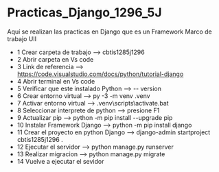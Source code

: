 #  Practicas_Django_1296_5J
Aquí se realizan las practicas en Django que es un Framework Marco de trabajo UII

- 1 Crear carpeta de trabajo               -->   cbtis1285j1296
- 2 Abrir carpeta en Vs code
- 3 Link de referencia                      -->  https://code.visualstudio.com/docs/python/tutorial-django
- 4 Abrir terminal en Vs code
- 5 Verificar que este instalado Python     -->  -- version
- 6 Crear entorno virtual                   -->  py -3 -m venv .venv
- 7 Activar entorno virtual                 -->  .venv\scripts\activate.bat
- 8 Seleccionar interprete de python        -->  presione F1
- 9 Actualizar pip                          -->  python -m pip install --upgrade pip
- 10 Instalar Framework Django              -->  python -m pip install django
- 11 Crear el proyecto en python Django     -->  django-admin startproject cbtis1285j1296 .
- 12 Ejecutar el servidor                   -->  python manage.py runserver
- 13 Realizar migracion                     -->  python manage.py migrate
- 14 Vuelve a ejecutar el sevidor 
